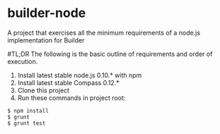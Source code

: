 builder-node
============

A project that exercises all the minimum requirements of a node.js implementation for Builder

#TL;DR
The following is the basic outline of requirements and order of execution.

1. Install latest stable node.js 0.10.* with npm
2. Install latest stable Compass 0.12.*
3. Clone this project 
4. Run these commands in project root:

```
$ npm install
$ grunt
$ grunt test
```
